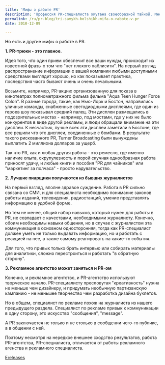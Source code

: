 ```yaml
---
title: 'Мифы о работе PR'
description: 'Профессия PR-специалиста окутана своеобразной тайной. Многие представляют себе специалиста с бокалом мартини в одной руке и мобильным телефоном в другой, который владеет какими-то секретными техниками управления поведением других людей.'
permalink: /ru/pr-blog/tri-samykh-bolshikh-mifa-o-rabote-v-pr
date: 2010-12-09

---
```


Но есть и другие мифы о работе в PR.

<strong>1. PR-трюки - это главное.</strong>

Идея того, что один прием обеспечит все ваши нужды, происходит из известной фразы  о том что "нет плохого паблисити". На первый взгляд распространение информации о вашей компании любыми доступными средствами выглядит хорошо, но как показывает практика, последствия часто бывают очень и очень печальными.

Возьмите, например, PR-акцию организованную для показа в кинотеатрах полнометражного фильма фильма "Aqua Teen Hunger Force Colon". В разные города, такие, как Нью-Йорк и Бостон, направились уличные команды, снабженные светодиодными дисплеями, где один из героев шоу показывал средний палец. Эти дисплеи размещались в подозрительных местах - например, под мостами, где у них не было конкурентов в виде другой рекламы, и люди обращали внимание на эти дисплеи. К несчастью, лучше всех эти дисплеи заметили в Бостоне, где все решили что это дисплеи, соединенные с бомбами. В результате такого рискованного PR,  Turner Broadcasting были вынуждены выплатить 2 миллиона долларов за ущерб.

Так что PR, как и любая другая работа - это ремесло, где именно наличие опыта, скрупулезность и порой скучная однообразная работа приносят удачу, и любые книги и пособия "PR для чайников" или "маркетинг за полчаса" - просто надувательство.

<strong>2. Лучшие пиарщики получаются из бывших журналистов</strong>

На первый взгляд, вполне здравое суждение. Работа в PR сильно связана со СМИ, и для специалиста необходимо понимание законов работы изданий, телевидения, радиостанций, умение представлять информацию в удобной форме.

Но  тем не менее, общий набор навыков, который нужен для работы в PR, не совпадает с качествами, необходимыми журналисту. Конечно, обоим необходимы навыки общения, но в случае с журналистом эта коммуникация в основном односторонняя, тогда как PR-специалист должен уметь не только выдавать информацию, но и работать с реакцией на нее, а также самому реагировать на какие-то события.

Для того, что привык только брать интервью или собирать материалы для аналитики, сложно перестроиться и работать "в обратную сторону".

<strong>3. Рекламное агентство может заняться и PR-ом</strong>

Конечно, и рекламное агентство, и PR-агентство используют творческое начало. PR-специалисту пресловутая "креативность" нужна не меньше чем дизайнеру, и придумать необычную партизанскую кампанию - не меньшее творчество чем разработка дизайна буклетов.

Но в общем, специалист по рекламе похож на журналиста из нашего предыдущего раздела. Специалист по рекламе привык к коммуникации в одну сторону, это искусство "сообщения", "message".

А PR заключается не только и не столько в сообщении чего-то публике, а в общении с ней.

Поэтому несмотря на нередкое внешнее сходство результатов, работа PR-агентства, PR-специалиста, отличается от работы рекламного агенства и рекламного специалиста.

<a href="http://www.ereleases.com/prfuel/pr-mythbusting-3-pr-facts/">Ereleases</a>

